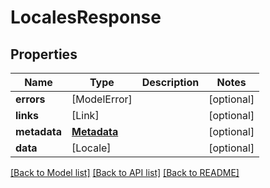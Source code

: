 # LocalesResponse

## Properties
Name | Type | Description | Notes
------------ | ------------- | ------------- | -------------
**errors** | [ModelError] |  | [optional] 
**links** | [Link] |  | [optional] 
**metadata** | [**Metadata**](Metadata.md) |  | [optional] 
**data** | [Locale] |  | [optional] 

[[Back to Model list]](../README.md#documentation-for-models) [[Back to API list]](../README.md#documentation-for-api-endpoints) [[Back to README]](../README.md)


